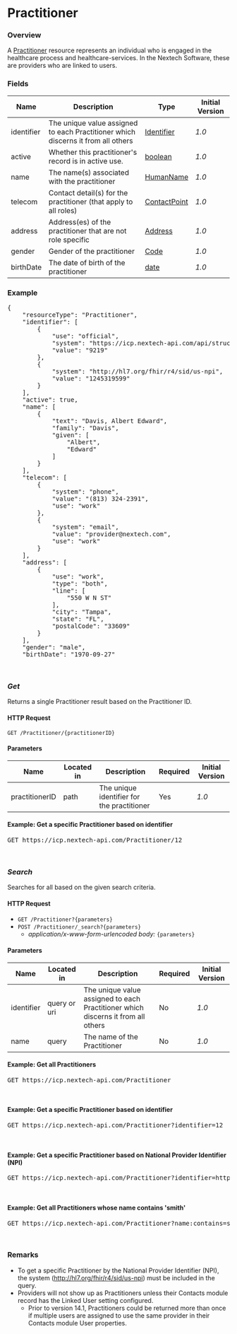# Practitioner

### Overview

A [Practitioner](https://hl7.org/fhir/us/core/STU3.1.1/StructureDefinition-us-core-practitioner.html) resource represents an individual who is engaged in the healthcare process and healthcare-services. In the Nextech Software, these are providers who are linked to users.

### Fields

| Name       | Description                                                                      | Type                                                                | Initial Version |
| ---------- | -------------------------------------------------------------------------------- | ------------------------------------------------------------------- | --------------- |
| identifier | The unique value assigned to each Practitioner which discerns it from all others | [Identifier](https://www.hl7.org/fhir/r4/datatypes.html#Identifier)     | _1.0_          |
| active     | Whether this practitioner's record is in active use.                             | [boolean](https://www.hl7.org/fhir/r4/datatypes.html#boolean)           | _1.0_          |
| name       | The name(s) associated with the practitioner                                     | [HumanName](https://www.hl7.org/fhir/r4/datatypes.html#HumanName)       | _1.0_          |
| telecom    | Contact detail(s) for the practitioner (that apply to all roles)                 | [ContactPoint](https://www.hl7.org/fhir/r4/datatypes.html#ContactPoint) | _1.0_          |
| address    | Address(es) of the practitioner that are not role specific                       | [Address](https://www.hl7.org/fhir/r4/datatypes.html#Address)           | _1.0_          |
| gender     | Gender of the practitioner                                                       | [Code](https://www.hl7.org/fhir/r4/valueset-administrative-gender.html) | _1.0_          |
| birthDate  | The date of birth of the practitioner                                            | [date](https://www.hl7.org/fhir/r4/datatypes.html#date)                 | _1.0_          |

### Example

<pre class="center-column">
{
    "resourceType": "Practitioner",
    "identifier": [
        {
            "use": "official",
            "system": "https://icp.nextech-api.com/api/structuredefinition/practitioner-id"
            "value": "9219"
        },
        {
            "system": "http://hl7.org/fhir/r4/sid/us-npi",
            "value": "1245319599"
        }
    ],
    "active": true,
    "name": [
        {
            "text": "Davis, Albert Edward",
            "family": "Davis",
            "given": [
                "Albert",
                "Edward"
            ]
        }
    ],
    "telecom": [
        {
            "system": "phone",
            "value": "(813) 324-2391",
            "use": "work"
        },
        {
            "system": "email",
            "value": "provider@nextech.com",
            "use": "work"
        }
    ],
    "address": [
        {
            "use": "work",
            "type": "both",
            "line": [
                "550 W N ST"
            ],
            "city": "Tampa",
            "state": "FL",
            "postalCode": "33609"
        }
    ],
    "gender": "male",
    "birthDate": "1970-09-27"
</pre>

&nbsp;

### _Get_

Returns a single Practitioner result based on the Practitioner ID.

#### HTTP Request

`GET /Practitioner/{practitionerID}`

#### Parameters

| Name           | Located in | Description                                | Required | Initial Version |
| -------------- | ---------- | ------------------------------------------ | -------- | --------------- |
| practitionerID | path       | The unique identifier for the practitioner | Yes      | _1.0_          |

#### Example: Get a specific Practitioner based on identifier

<pre class="center-column">
GET https://icp.nextech-api.com/Practitioner/12
</pre>

&nbsp;

### _Search_

Searches for all based on the given search criteria.

#### HTTP Request

- `GET /Practitioner?{parameters}`
- `POST /Practitioner/_search?{parameters}`
  - _application/x-www-form-urlencoded body:_ `{parameters}`

#### Parameters

| Name       | Located in   | Description                                                                      | Required | Initial Version |
| ---------- | ------------ | -------------------------------------------------------------------------------- | -------- | --------------- |
| identifier | query or uri | The unique value assigned to each Practitioner which discerns it from all others | No       | _1.0_          |
| name       | query        | The name of the Practitioner                                                     | No       | _1.0_          |

#### Example: Get all Practitioners

<pre class="center-column">
GET https://icp.nextech-api.com/Practitioner
</pre>

&nbsp;

#### Example: Get a specific Practitioner based on identifier

<pre class="center-column">
GET https://icp.nextech-api.com/Practitioner?identifier=12
</pre>

&nbsp;

#### Example: Get a specific Practitioner based on National Provider Identifier (NPI)

<pre class="center-column">
GET https://icp.nextech-api.com/Practitioner?identifier=http://hl7.org/fhir/r4/sid/us-npi|1245319599
</pre>

&nbsp;

#### Example: Get all Practitioners whose name contains 'smith'

<pre class="center-column">
GET https://icp.nextech-api.com/Practitioner?name:contains=smith
</pre>

&nbsp;

### Remarks

- To get a specific Practitioner by the National Provider Identifier (NPI), the system (http://hl7.org/fhir/r4/sid/us-npi) must be included in the query.
- Providers will not show up as Practitioners unless their Contacts module record has the Linked User setting configured.
  - Prior to version 14.1, Practitioners could be returned more than once if multiple users are assigned to use the same provider in their Contacts module User properties.
